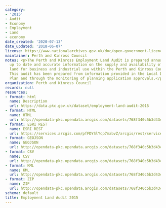 ```yaml
---
category:
- '2015'
- Audit
- Economy
- Employment
- Land
- economy
date_created: '2020-07-13'
date_updated: '2018-06-07'
license: https://www.nationalarchives.gov.uk/doc/open-government-licence/version/3/
maintainer: Perth and Kinross Council
notes: <p>The Perth and Kinross Employment Land Audit is prepared annually  to provide
  up to date and accurate information on the supply and availability of employment
  land for business and industrial use within the Perth and Kinross Council area.
  This audit has been prepared from information provided in the Local Development
  Plan and through the monitoring of planning application approvals.</p>
organization: Perth and Kinross Council
records: null
resources:
- format: html
  name: Description
  url: https://data.pkc.gov.uk/dataset/employment-land-audit-2015
- format: HTML
  name: HTML
  url: http://opendata-pkc.opendata.arcgis.com/datasets/768f340c5b3d43ce98e94b2aa64a6fc4_0
- format: ESRI REST
  name: ESRI REST
  url: https://services.arcgis.com/pfFDYSlYcp7mabvZ/arcgis/rest/services/Employment_Land_Audit_2015/FeatureServer/0
- format: GEOJSON
  name: GEOJSON
  url: http://opendata-pkc.opendata.arcgis.com/datasets/768f340c5b3d43ce98e94b2aa64a6fc4_0.geojson
- format: CSV
  name: CSV
  url: http://opendata-pkc.opendata.arcgis.com/datasets/768f340c5b3d43ce98e94b2aa64a6fc4_0.csv
- format: KML
  name: KML
  url: http://opendata-pkc.opendata.arcgis.com/datasets/768f340c5b3d43ce98e94b2aa64a6fc4_0.kml
- format: ZIP
  name: ZIP
  url: http://opendata-pkc.opendata.arcgis.com/datasets/768f340c5b3d43ce98e94b2aa64a6fc4_0.zip
schema: default
title: Employment Land Audit 2015
---
```

